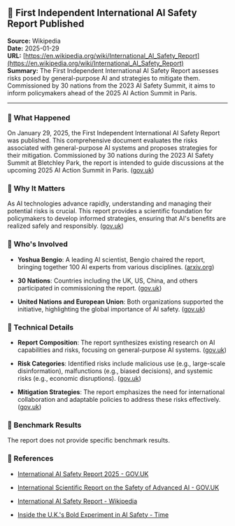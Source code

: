## 📰 First Independent International AI Safety Report Published

**Source:** Wikipedia  
**Date:** 2025-01-29  
**URL:** [https://en.wikipedia.org/wiki/International_AI_Safety_Report](https://en.wikipedia.org/wiki/International_AI_Safety_Report)  
**Summary:** The First Independent International AI Safety Report assesses risks posed by general-purpose AI and strategies to mitigate them. Commissioned by 30 nations from the 2023 AI Safety Summit, it aims to inform policymakers ahead of the 2025 AI Action Summit in Paris.

---

### 🔹 What Happened

On January 29, 2025, the First Independent International AI Safety Report was published. This comprehensive document evaluates the risks associated with general-purpose AI systems and proposes strategies for their mitigation. Commissioned by 30 nations during the 2023 AI Safety Summit at Bletchley Park, the report is intended to guide discussions at the upcoming 2025 AI Action Summit in Paris.  ([gov.uk](https://www.gov.uk/government/publications/international-ai-safety-report-2025/international-ai-safety-report-2025?utm_source=openai))

### 🔹 Why It Matters

As AI technologies advance rapidly, understanding and managing their potential risks is crucial. This report provides a scientific foundation for policymakers to develop informed strategies, ensuring that AI's benefits are realized safely and responsibly.  ([gov.uk](https://www.gov.uk/government/publications/international-ai-safety-report-2025/international-ai-safety-report-2025?utm_source=openai))

### 🔹 Who's Involved

- **Yoshua Bengio**: A leading AI scientist, Bengio chaired the report, bringing together 100 AI experts from various disciplines.  ([arxiv.org](https://arxiv.org/abs/2501.17805?utm_source=openai))

- **30 Nations**: Countries including the UK, US, China, and others participated in commissioning the report.  ([gov.uk](https://www.gov.uk/government/publications/international-ai-safety-report-2025/international-ai-safety-report-2025?utm_source=openai))

- **United Nations and European Union**: Both organizations supported the initiative, highlighting the global importance of AI safety.  ([gov.uk](https://www.gov.uk/government/publications/international-ai-safety-report-2025/international-ai-safety-report-2025?utm_source=openai))

### 🔹 Technical Details

- **Report Composition**: The report synthesizes existing research on AI capabilities and risks, focusing on general-purpose AI systems.  ([gov.uk](https://www.gov.uk/government/publications/international-ai-safety-report-2025/international-ai-safety-report-2025?utm_source=openai))

- **Risk Categories**: Identified risks include malicious use (e.g., large-scale disinformation), malfunctions (e.g., biased decisions), and systemic risks (e.g., economic disruptions).  ([gov.uk](https://www.gov.uk/government/publications/international-ai-safety-report-2025/international-ai-safety-report-2025?utm_source=openai))

- **Mitigation Strategies**: The report emphasizes the need for international collaboration and adaptable policies to address these risks effectively.  ([gov.uk](https://www.gov.uk/government/publications/international-ai-safety-report-2025/international-ai-safety-report-2025?utm_source=openai))

### 🔸 Benchmark Results

The report does not provide specific benchmark results.

### 🔗 References

- [International AI Safety Report 2025 - GOV.UK](https://www.gov.uk/government/publications/international-ai-safety-report-2025/international-ai-safety-report-2025)

- [International Scientific Report on the Safety of Advanced AI - GOV.UK](https://www.gov.uk/government/publications/international-scientific-report-on-the-safety-of-advanced-ai)

- [International AI Safety Report - Wikipedia](https://en.wikipedia.org/wiki/International_AI_Safety_Report)

- [Inside the U.K.'s Bold Experiment in AI Safety - Time](https://time.com/7204670/uk-ai-safety-institute/)

